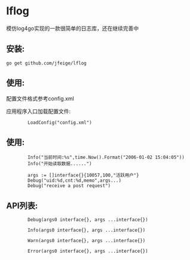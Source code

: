 # lflog
模仿log4go实现的一款很简单的日志库，还在继续完善中

## 安装:
```
go get github.com/jfeige/lflog
```
## 使用:

配置文件格式参考config.xml

应用程序入口加载配置文件:
```
        LoadConfig("config.xml")
```
## 使用:
```
        Info("当前时间:%s",time.Now().Format("2006-01-02 15:04:05"))
        Info("开始读取数据......")
        
        args := []interface{}{10057,100,"活跃用户"}
        Debug("uid:%d,cnt:%d,memo",args...)
        Debug("receive a post request")
```
## API列表:
```
        Debug(args0 interface{}, args ...interface{})

        Info(args0 interface{}, args ...interface{})

        Warn(args0 interface{}, args ...interface{})

        Error(args0 interface{}, args ...interface{})
```
